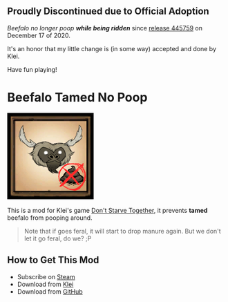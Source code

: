 ## Proudly Discontinued due to Official Adoption

*Beefalo no longer poop **while being ridden*** since [release 445759][update] on December 17 of 2020.

It's an honor that my little change is (in some way) accepted and done by Klei.

Have fun playing!

# Beefalo Tamed No Poop

![mod icon](docs/images/modicon.png)

This is a mod for Klei's game [Don't Starve Together][dst], it prevents **tamed** beefalo from pooping around.

> Note that if goes feral, it will start to drop manure again. But we don't let it go feral, do we? ;P

## How to Get This Mod

- Subscribe on [Steam][steam]
- Download from [Klei][klei]
- Download from [GitHub][github]

[update]: https://forums.kleientertainment.com/game-updates/dst/445759-r1389/ "445759 - Don't Starve Together - Klei Entertainment Forums"

[dst]: https://klei.com/games/dont-starve-together "Don't Starve Together | Klei Entertainment"

[steam]: https://steamcommunity.com/sharedfiles/filedetails/?id=1769805475 "Steam Workshop :: Beefalo Tamed No Poop"

[klei]: https://forums.kleientertainment.com/files/file/1948-beefalo-tamed-no-poop/ "Beefalo Tamed No Poop - Game Modifications - Klei Entertainment Forums"

[github]: https://github.com/liolok/BeefaloTamedNoPoop/releases "Releases · liolok/BeefaloTamedNoPoop"
